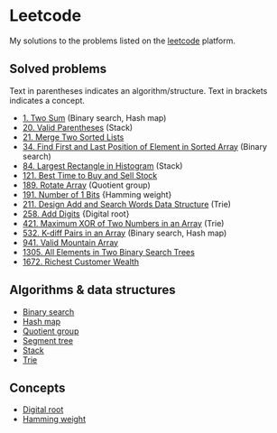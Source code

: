 # Leetcode

My solutions to the problems listed on the [leetcode](https://leetcode.com/) platform.

## Solved problems

Text in parentheses indicates an algorithm/structure. Text in brackets indicates a concept.

* [1. Two Sum](problems/1/) (Binary search, Hash map)
* [20. Valid Parentheses](problems/20/) (Stack)
* [21. Merge Two Sorted Lists](problems/21/)
* [34. Find First and Last Position of Element in Sorted Array](problems/34) (Binary search)
* [84. Largest Rectangle in Histogram](problems/84/) (Stack)
* [121. Best Time to Buy and Sell Stock](problems/121/)
* [189. Rotate Array](problems/189/) (Quotient group)
* [191. Number of 1 Bits](problems/191/) {Hamming weight}
* [211. Design Add and Search Words Data Structure](problems/211/) (Trie)
* [258. Add Digits](problems/258/) {Digital root}
* [421. Maximum XOR of Two Numbers in an Array](problems/421/) (Trie)
* [532. K-diff Pairs in an Array](problems/532/) (Binary search, Hash map)
* [941. Valid Mountain Array](problems/941/)
* [1305. All Elements in Two Binary Search Trees](problems/1305/)
* [1672. Richest Customer Wealth](problems/1672/)

## Algorithms & data structures

* [Binary search](https://en.wikipedia.org/wiki/Binary_search_algorithm)
* [Hash map](https://en.wikipedia.org/wiki/Hash_table)
* [Quotient group](https://en.wikipedia.org/wiki/Quotient_group)
* [Segment tree](https://en.wikipedia.org/wiki/Segment_tree)
* [Stack](https://en.wikipedia.org/wiki/Stack_(abstract_data_type))
* [Trie](https://en.wikipedia.org/wiki/Trie)

## Concepts

* [Digital root](https://en.wikipedia.org/wiki/Digital_root)
* [Hamming weight](https://en.wikipedia.org/wiki/Hamming_weight)
